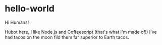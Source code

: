 # hello-world

Hi Humans!

Hubot here, I like Node.js and Coffeescript (that's what I'm made of!)
I've had tacos on the moon fild them far superior to Earth tacos.
